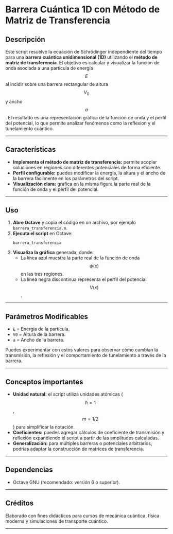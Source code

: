 # Barrera Cuántica 1D con Método de Matriz de Transferencia

## Descripción

Este script resuelve la ecuación de Schrödinger independiente del tiempo para una **barrera cuántica unidimensional (1D)** utilizando el **método de matriz de transferencia**. El objetivo es calcular y visualizar la función de onda asociada a una partícula de energía $$E$$ al incidir sobre una barrera rectangular de altura $$V_0$$ y ancho $$a$$. El resultado es una representación gráfica de la función de onda y el perfil del potencial, lo que permite analizar fenómenos como la reflexion y el tunelamiento cuántico.

***

## Características

- **Implementa el método de matriz de transferencia:** permite acoplar soluciones en regiones con diferentes potenciales de forma eficiente.
- **Perfil configurable:** puedes modificar la energía, la altura y el ancho de la barrera fácilmente en los parámetros del script.
- **Visualización clara:** grafica en la misma figura la parte real de la función de onda y el perfil del potencial.

***

## Uso

1. **Abre Octave** y copia el código en un archivo, por ejemplo `barrera_transferencia.m`.
2. **Ejecuta el script** en Octave:
   ```
   barrera_transferencia
   ```
3. **Visualiza la gráfica** generada, donde:
    - La línea azul muestra la parte real de la función de onda $$\psi(x)$$ en las tres regiones.
    - La línea negra discontinua representa el perfil del potencial $$V(x)$$.

***

## Parámetros Modificables

- `E`  = Energía de la partícula.
- `V0` = Altura de la barrera.
- `a`  = Ancho de la barrera.

Puedes experimentar con estos valores para observar cómo cambian la transmisión, la reflexión y el comportamiento de tunelamiento a través de la barrera.

***

## Conceptos importantes

- **Unidad natural:** el script utiliza unidades atómicas ($$\hbar=1$$, $$m=1/2$$) para simplificar la notación.
- **Coeficientes:** puedes agregar cálculos de coeficiente de transmisión y reflexión expandiendo el script a partir de las amplitudes calculadas.
- **Generalización:** para múltiples barreras o potenciales arbitrarios, podrías adaptar la construcción de matrices de transferencia.

***

## Dependencias

- Octave GNU (recomendado: versión 6 o superior).

***

## Créditos

Elaborado con fines didácticos para cursos de mecánica cuántica, física moderna y simulaciones de transporte cuántico.

---
